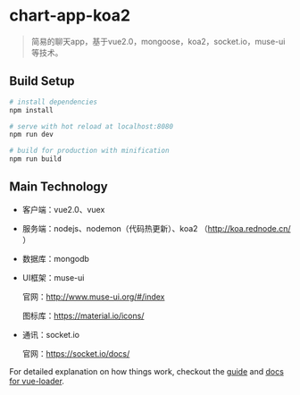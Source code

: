 # chart-app-koa2

>简易的聊天app，基于vue2.0，mongoose，koa2，socket.io，muse-ui等技术。

## Build Setup

``` bash
# install dependencies
npm install

# serve with hot reload at localhost:8080
npm run dev

# build for production with minification
npm run build
```
## Main Technology

* 客户端：vue2.0、vuex<br>

* 服务端：nodejs、nodemon（代码热更新）、koa2 （http://koa.rednode.cn/ ）<br>

* 数据库：mongodb<br>

* UI框架：muse-ui<br>

  官网：http://www.muse-ui.org/#/index<br>  
   
  图标库：https://material.io/icons/ <br>
   
* 通讯：socket.io<br>

  官网：https://socket.io/docs/
  
  
For detailed explanation on how things work, checkout the [guide](http://vuejs-templates.github.io/webpack/) and [docs for vue-loader](http://vuejs.github.io/vue-loader).
